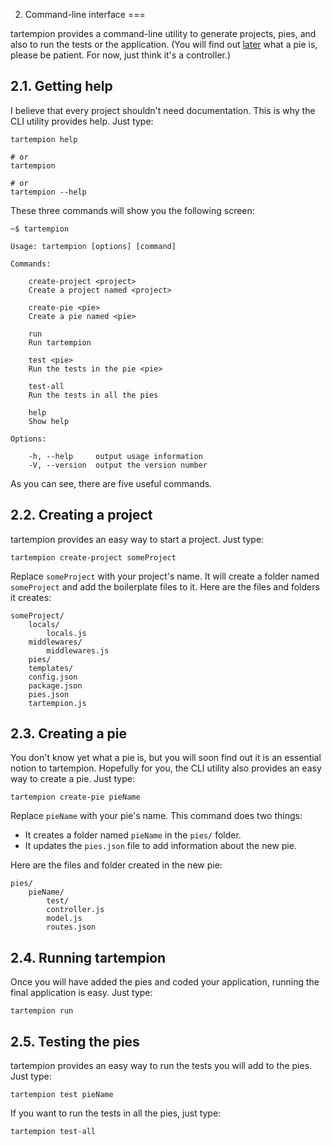 2. Command-line interface
===

tartempion provides a command-line utility to generate projects, pies,
and also to run the tests or the application. (You will find out [later][1]
what a pie is, please be patient. For now, just think it's a controller.)

2.1. Getting help
---

I believe that every project shouldn't need documentation. This is why
the CLI utility provides help. Just type:

    tartempion help

    # or
    tartempion

    # or
    tartempion --help

These three commands will show you the following screen:

    ~$ tartempion

    Usage: tartempion [options] [command]

    Commands:

        create-project <project>
        Create a project named <project>

        create-pie <pie>
        Create a pie named <pie>

        run
        Run tartempion

        test <pie>
        Run the tests in the pie <pie>

        test-all
        Run the tests in all the pies

        help
        Show help

    Options:

        -h, --help     output usage information
        -V, --version  output the version number

As you can see, there are five useful commands.

2.2. Creating a project
---

tartempion provides an easy way to start a project. Just type:

    tartempion create-project someProject

Replace `someProject` with your project's name. It will create a folder
named `someProject` and add the boilerplate files to it. Here are the
files and folders it creates:

    someProject/
        locals/
            locals.js
        middlewares/
            middlewares.js
        pies/
        templates/
        config.json
        package.json
        pies.json
        tartempion.js

2.3. Creating a pie
---

You don't know yet what a pie is, but you will soon find out it is
an essential notion to tartempion. Hopefully for you, the CLI utility
also provides an easy way to create a pie. Just type:

    tartempion create-pie pieName

Replace `pieName` with your pie's name. This command does two things:

- It creates a folder named `pieName` in the `pies/` folder.
- It updates the `pies.json` file to add information about the new pie.

Here are the files and folder created in the new pie:

    pies/
        pieName/
            test/
            controller.js
            model.js
            routes.json

2.4. Running tartempion
---

Once you will have added the pies and coded your application, running
the final application is easy. Just type:

    tartempion run

2.5. Testing the pies
---

tartempion provides an easy way to run the tests you will add to the pies.
Just type:

    tartempion test pieName

If you want to run the tests in all the pies, just type:

    tartempion test-all

   [1]: #4

